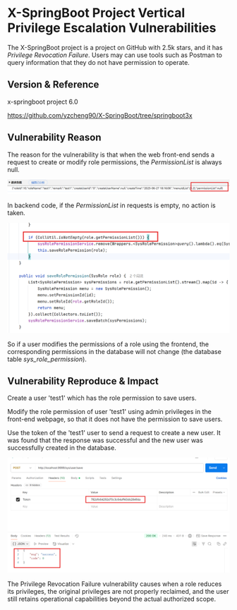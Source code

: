 # X-SpringBoot Project Vertical Privilege Escalation Vulnerabilities

The X-SpringBoot project is a project on GitHub with 2.5k stars, and it has *Privilege Revocation Failure*. Users may can use tools such as Postman to query information that they do not have permission to operate.

## Version & Reference

x-springboot project 6.0

https://github.com/yzcheng90/X-SpringBoot/tree/springboot3x

## Vulnerability Reason

The reason for the vulnerability is that when the web front-end sends a request to create or modify role permissions, the *PermissionList* is always null.

![img1](./img/img1.png)

In backend code, if the *PermissionList* in requests is empty, no action is taken.

![img2](./img/img2.png)

So if a user modifies the permissions of a role using the frontend, the corresponding permissions in the database will not change (the database table *sys_role_permission*).

## Vulnerability Reproduce & Impact

Create a user 'test1' which has the role permission to save users.

Modify the role permission of user 'test1' using admin privileges in the front-end webpage, so that it does not have the permission to save users.

Use the token of the 'test1' user to send a request to create a new user. It was found that the response was successful and the new user was successfully created in the database.

![img3](./img/img3.png)

The Privilege Revocation Failure vulnerability causes when a role reduces its privileges, the original privileges are not properly reclaimed, and the user still retains operational capabilities beyond the actual authorized scope.
